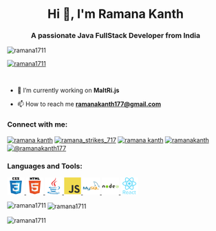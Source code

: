 <h1 align="center">Hi 👋, I'm Ramana Kanth</h1>
<h3 align="center">A passionate Java FullStack Developer from India</h3>

<p align="left"> <img src="https://komarev.com/ghpvc/?username=ramana1711&label=Profile%20views&color=0e75b6&style=flat" alt="ramana1711" /> </p>

<p align="left"> <a href="https://github.com/ryo-ma/github-profile-trophy"><img src="https://github-profile-trophy.vercel.app/?username=ramana1711" alt="ramana1711" /></a> </p>

<p align="left"> <a href="https://twitter.com/" target="blank"><img src="https://img.shields.io/twitter/follow/?logo=twitter&style=for-the-badge" alt="" /></a> </p>

- 🔭 I’m currently working on **MaItRi.js**

- 📫 How to reach me **ramanakanth177@gmail.com**

<h3 align="left">Connect with me:</h3>
<p align="left">
<a href="https://linkedin.com/in/ramana kanth" target="blank"><img align="center" src="https://raw.githubusercontent.com/rahuldkjain/github-profile-readme-generator/master/src/images/icons/Social/linked-in-alt.svg" alt="ramana kanth" height="30" width="40" /></a>
<a href="https://instagram.com/ramana_strikes_717" target="blank"><img align="center" src="https://raw.githubusercontent.com/rahuldkjain/github-profile-readme-generator/master/src/images/icons/Social/instagram.svg" alt="ramana_strikes_717" height="30" width="40" /></a>
<a href="https://www.hackerrank.com/ramana kanth" target="blank"><img align="center" src="https://raw.githubusercontent.com/rahuldkjain/github-profile-readme-generator/master/src/images/icons/Social/hackerrank.svg" alt="ramana kanth" height="30" width="40" /></a>
<a href="https://www.leetcode.com/ramanakanth" target="blank"><img align="center" src="https://raw.githubusercontent.com/rahuldkjain/github-profile-readme-generator/master/src/images/icons/Social/leet-code.svg" alt="ramanakanth" height="30" width="40" /></a>
<a href="https://www.hackerearth.com/@ramanakanth177" target="blank"><img align="center" src="https://raw.githubusercontent.com/rahuldkjain/github-profile-readme-generator/master/src/images/icons/Social/hackerearth.svg" alt="@ramanakanth177" height="30" width="40" /></a>
</p>

<h3 align="left">Languages and Tools:</h3>
<p align="left"> <a href="https://www.w3schools.com/css/" target="_blank" rel="noreferrer"> <img src="https://raw.githubusercontent.com/devicons/devicon/master/icons/css3/css3-original-wordmark.svg" alt="css3" width="40" height="40"/> </a> <a href="https://www.w3.org/html/" target="_blank" rel="noreferrer"> <img src="https://raw.githubusercontent.com/devicons/devicon/master/icons/html5/html5-original-wordmark.svg" alt="html5" width="40" height="40"/> </a> <a href="https://www.java.com" target="_blank" rel="noreferrer"> <img src="https://raw.githubusercontent.com/devicons/devicon/master/icons/java/java-original.svg" alt="java" width="40" height="40"/> </a> <a href="https://developer.mozilla.org/en-US/docs/Web/JavaScript" target="_blank" rel="noreferrer"> <img src="https://raw.githubusercontent.com/devicons/devicon/master/icons/javascript/javascript-original.svg" alt="javascript" width="40" height="40"/> </a> <a href="https://www.mysql.com/" target="_blank" rel="noreferrer"> <img src="https://raw.githubusercontent.com/devicons/devicon/master/icons/mysql/mysql-original-wordmark.svg" alt="mysql" width="40" height="40"/> </a> <a href="https://nodejs.org" target="_blank" rel="noreferrer"> <img src="https://raw.githubusercontent.com/devicons/devicon/master/icons/nodejs/nodejs-original-wordmark.svg" alt="nodejs" width="40" height="40"/> </a> <a href="https://reactjs.org/" target="_blank" rel="noreferrer"> <img src="https://raw.githubusercontent.com/devicons/devicon/master/icons/react/react-original-wordmark.svg" alt="react" width="40" height="40"/> </a> </p>

<p><img align="left" src="https://github-readme-stats.vercel.app/api/top-langs?username=ramana1711&show_icons=true&locale=en&layout=compact" alt="ramana1711" /></p>

<p>&nbsp;<img align="center" src="https://github-readme-stats.vercel.app/api?username=ramana1711&show_icons=true&locale=en" alt="ramana1711" /></p>

<p><img align="center" src="https://github-readme-streak-stats.herokuapp.com/?user=ramana1711&" alt="ramana1711" /></p>
